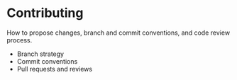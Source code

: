 # Contributing

How to propose changes, branch and commit conventions, and code review process.

- Branch strategy
- Commit conventions
- Pull requests and reviews
